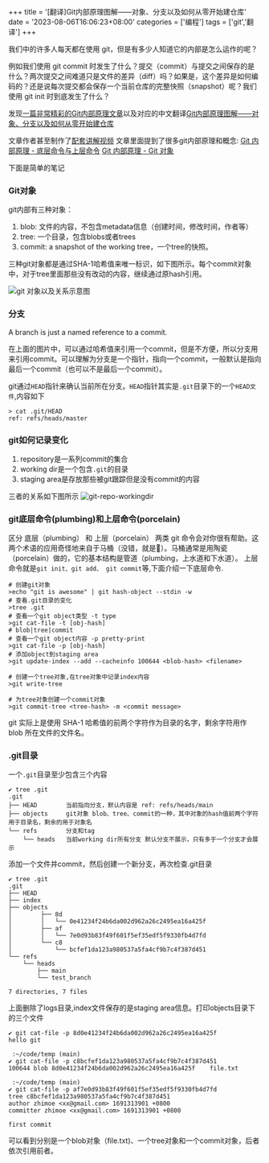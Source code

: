 +++
title = '[翻译]Git内部原理图解——对象、分支以及如何从零开始建仓库'
date = '2023-08-06T16:06:23+08:00'
categories = ['编程']
tags = ['git','翻译']
+++

我们中的许多人每天都在使用 git，但是有多少人知道它的内部是怎么运作的呢？

例如我们使用 git commit 时发生了什么？提交（commit）与提交之间保存的是什么？两次提交之间难道只是文件的差异（diff）吗？如果是，这个差异是如何编码的？还是说每次提交都会保存一个当前仓库的完整快照（snapshot）呢？我们使用 git init 时到底发生了什么？

发现[一篇非常精彩的Git内部原理文章](https://medium.com/swimm/a-visualized-intro-to-git-internals-objects-and-branches-68df85864037)以及对应的中文翻译[Git内部原理图解——对象、分支以及如何从零开始建仓库](https://www.freecodecamp.org/chinese/news/git-internals-objects-branches-create-repo/)

文章作者甚至制作了[配套讲解视频](https://www.youtube.com/playlist?list=PL9lx0DXCC4BNUby5H58y6s2TQVLadV8v7)
文章里面提到了很多git内部原理和概念:
[Git 内部原理 - 底层命令与上层命令](https://git-scm.com/book/zh/v2/Git-%E5%86%85%E9%83%A8%E5%8E%9F%E7%90%86-%E5%BA%95%E5%B1%82%E5%91%BD%E4%BB%A4%E4%B8%8E%E4%B8%8A%E5%B1%82%E5%91%BD%E4%BB%A4)
[Git 内部原理 - Git 对象](https://git-scm.com/book/zh/v2/Git-%E5%86%85%E9%83%A8%E5%8E%9F%E7%90%86-Git-%E5%AF%B9%E8%B1%A1)

<!--more-->
下面是简单的笔记
### Git对象
git内部有三种对象：
1. blob: 文件的内容，不包含metadata信息（创建时间，修改时间，作者等）
2. tree: 一个目录，包含blobs或者trees
3. commit: a snapshot of the working tree，一个tree的快照。 

三种git对象都是通过SHA-1哈希值来唯一标识，如下图所示。每个commit对象中，对于tree里面那些没有改动的内容，继续通过原hash引用。

![git 对象以及关系示意图](https://cdn.staticaly.com/gh/zhimoe/zhimoe.pic@main/20230708/git-objects.1pz0i807ve0w.webp)

### 分支
A branch is just a named reference to a commit.

在上面的图片中，可以通过哈希值来引用一个commit，但是不方便，所以分支用来引用commit。可以理解为分支是一个指针，指向一个commit，一般默认是指向最后一个commit（也可以不是最后一个commit）。

git通过`HEAD`指针来确认当前所在分支。`HEAD`指针其实是`.git`目录下的一个`HEAD文件`,内容如下
```shell
> cat .git/HEAD
ref: refs/heads/master
```

### git如何记录变化

1. repository是一系列commit的集合
2. working dir是一个包含`.git`的目录
3. staging area是存放那些被git跟踪但是没有commit的内容

三者的关系如下图所示
![git-repo-workingdir](https://cdn.staticaly.com/gh/zhimoe/zhimoe.pic@main/20230708/git-repo-workingdir.39ykllsr2to0.webp)

### git底层命令(plumbing)和上层命令(porcelain)
区分 底层（plumbing） 和 上层（porcelain） 两类 git 命令会对你很有帮助。这两个术语的应用奇怪地来自于马桶（没错，就是🚽）。马桶通常是用陶瓷（porcelain）做的，它的基本结构是管道（plumbing，上水道和下水道）。
上层命令就是`git init、git add、 git commit`等,下面介绍一下底层命令.

```shell
# 创建git对象
>echo "git is awesome" | git hash-object --stdin -w
# 查看.git目录的变化
>tree .git
# 查看一个git object类型 -t type
>git cat-file -t [obj-hash]
# blob|tree|commit
# 查看一个git object内容 -p pretty-print
>git cat-file -p [obj-hash]
# 添加object到staging area
>git update-index --add --cacheinfo 100644 <blob-hash> <filename>

# 创建一个tree对象,在tree对象中记录index内容
>git write-tree

# 为tree对象创建一个commit对象
>git commit-tree <tree-hash> -m <commit message>

```
git 实际上是使用 SHA-1 哈希值的前两个字符作为目录的名字，剩余字符用作 blob 所在文件的文件名。

### .git目录
一个`.git`目录至少包含三个内容
```shell
✔ tree .git
.git
├── HEAD        当前指向分支，默认内容是 ref: refs/heads/main
├── objects     git对象 blob、tree、commit的一种，其中对象的hash值前两个字符用于目录名，剩余的用于对象名
└── refs        分支和tag
    └── heads   当前working dir所有分支 默认分支不展示，只有多于一个分支才会展示 
```
添加一个文件并commit，然后创建一个新分支，再次检查.git目录
```shell
✔ tree .git
.git
├── HEAD
├── index
├── objects
│        ├── 8d
│        │   └── 0e41234f24b6da002d962a26c2495ea16a425f
│        ├── af
│        │   └── 7e0d93b83f49f601f5ef35edf5f9330fb4d7fd
│        └── c8
│            └── bcfef1da123a980537a5fa4cf9b7c4f387d451
└── refs
    └── heads
        ├── main
        └── test_branch

7 directories, 7 files
```
上面删除了logs目录,index文件保存的是staging area信息。打印objects目录下的三个文件
```shell
✔ git cat-file -p 8d0e41234f24b6da002d962a26c2495ea16a425f
hello git

 :~/code/temp (main)
✔ git cat-file -p c8bcfef1da123a980537a5fa4cf9b7c4f387d451
100644 blob 8d0e41234f24b6da002d962a26c2495ea16a425f	file.txt

 :~/code/temp (main)
✔ git cat-file -p af7e0d93b83f49f601f5ef35edf5f9330fb4d7fd
tree c8bcfef1da123a980537a5fa4cf9b7c4f387d451
author zhimoe <xx@gmail.com> 1691313901 +0800
committer zhimoe <xx@gmail.com> 1691313901 +0800

first commit
```
可以看到分别是一个blob对象（file.txt)、一个tree对象和一个commit对象，后者依次引用前者。


